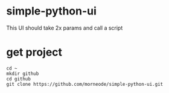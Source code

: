 # simple-python-ui
This UI should take 2x params and call a script

# get project
```
cd ~
mkdir github
cd github
git clone https://github.com/morneode/simple-python-ui.git
```

